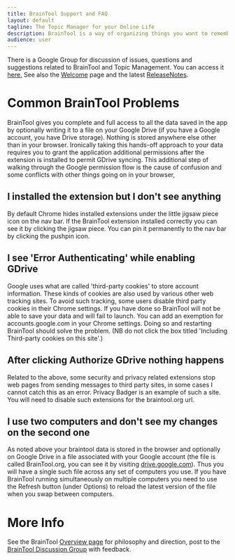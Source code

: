 ```yaml
---
title: BrainTool Support and FAQ
layout: default
tagline: The Topic Manager for your Online Life
description: BrainTool is a way of organizing things you want to remember and get back to, using notes and nested tags. Its also a better way to control your browser.
audience: user
---
```


There is a Google Group for discussion of issues, questions and suggestions related to BrainTool and Topic Management. You can access it [here.](https://groups.google.com/u/2/g/braintool-discussion) See also the [Welcome](/support/welcome) page and the latest [ReleaseNotes](/support/releaseNotes).

# Common BrainTool Problems
BrainTool gives you complete and full access to all the data saved in the app by optionally writing it to a file on your Google Drive (if you have a Google account, you have Drive storage). Nothing is stored anywhere else other than in your browser. Ironically taking this hands-off approach to your data requires you to grant the application additional permissions after the extension is installed to permit GDrive syncing. This additional step of walking through the Google permission flow is the cause of confusion and some conflicts with other things going on in your browser,

## I installed the extension but I don't see anything
By default Chrome hides installed extensions under the little jigsaw piece icon on the nav bar. If the BrainTool extension installed correctly you can see it by clicking the jigsaw piece. You can pin it permanently to the nav bar by clicking the pushpin icon.

## I see 'Error Authenticating' while enabling GDrive
Google uses what are called 'third-party cookies' to store account information. These kinds of cookies are also used by various other web tracking sites. To avoid such tracking, some users disable third party cookies in their Chrome settings. If you have done so BrainTool will not be able to save your data and will fail to launch. You can add an exemption for accounts.google.com in your Chrome settings. Doing so and restarting BrainTool should solve the problem. (NB do not click the box titled 'Including Third-party cookies on this site'.)

## After clicking Authorize GDrive nothing happens
Related to the above, some security and privacy related extensions stop web pages from sending messages to third party sites, in some cases I cannot catch this as an error. Privacy Badger is an example of such a site. You will need to disable such extensions for the braintool.org url. 

## I use two computers and don't see my changes on the second one
As noted above your braintool data is stored in the browser and optionally on Google Drive in a file associated with your Google account (the file is called BrainTool.org, you can see it by visiting [drive.google.com](https://drive.google.com)). Thus you will have a single such file across any set of computers you use. If you have BrainTool running simultaneously on multiple computers you need to use the Refresh button (under Options) to reload the latest version of the file when you swap between computers. 


# More Info
See the BrainTool [Overview page](https://braintool.org/overview) for philosophy and direction, post to the [BrainTool Discussion Group](https://groups.google.com/u/2/g/braintool-discussion) with feedback.
